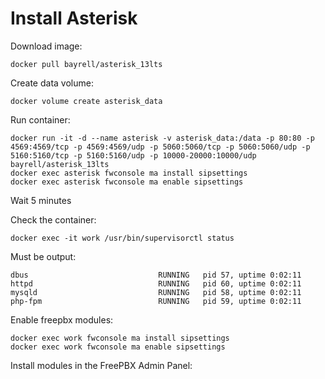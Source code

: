 # Install Asterisk


Download image:
```
docker pull bayrell/asterisk_13lts
```


Create data volume:
```
docker volume create asterisk_data
```


Run container:
```
docker run -it -d --name asterisk -v asterisk_data:/data -p 80:80 -p 4569:4569/tcp -p 4569:4569/udp -p 5060:5060/tcp -p 5060:5060/udp -p 5160:5160/tcp -p 5160:5160/udp -p 10000-20000:10000/udp bayrell/asterisk_13lts
docker exec asterisk fwconsole ma install sipsettings
docker exec asterisk fwconsole ma enable sipsettings
```


Wait 5 minutes


Check the container:
```
docker exec -it work /usr/bin/supervisorctl status
```

Must be output:
```
dbus                             RUNNING   pid 57, uptime 0:02:11
httpd                            RUNNING   pid 60, uptime 0:02:11
mysqld                           RUNNING   pid 58, uptime 0:02:11
php-fpm                          RUNNING   pid 59, uptime 0:02:11
```

Enable freepbx modules:

```
docker exec work fwconsole ma install sipsettings
docker exec work fwconsole ma enable sipsettings
```


Install modules in the FreePBX Admin Panel:


